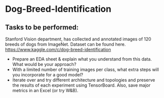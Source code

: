 # Dog-Breed-Identification
## Tasks to be performed:
Stanford Vision department, has collected and annotated images of 120 breeds of dogs from ImageNet. Dataset can be found here. https://www.kaggle.com/c/dog-breed-identification
- Prepare an EDA sheet & explain what you understand from this data. What would be your approach? 
- With a limited number of training images per class, what extra steps will you incorporate for a good model? 
- Iterate over and try different architecture and topologies and preserve the results of each experiment using TensorBoard. Also, save major metrics in an Excel (or try W&B). 
